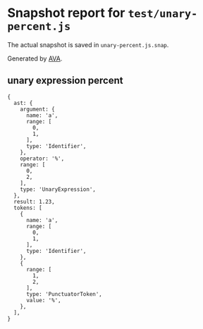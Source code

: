 # Snapshot report for `test/unary-percent.js`

The actual snapshot is saved in `unary-percent.js.snap`.

Generated by [AVA](https://ava.li).

## unary expression percent

    {
      ast: {
        argument: {
          name: 'a',
          range: [
            0,
            1,
          ],
          type: 'Identifier',
        },
        operator: '%',
        range: [
          0,
          2,
        ],
        type: 'UnaryExpression',
      },
      result: 1.23,
      tokens: [
        {
          name: 'a',
          range: [
            0,
            1,
          ],
          type: 'Identifier',
        },
        {
          range: [
            1,
            2,
          ],
          type: 'PunctuatorToken',
          value: '%',
        },
      ],
    }
